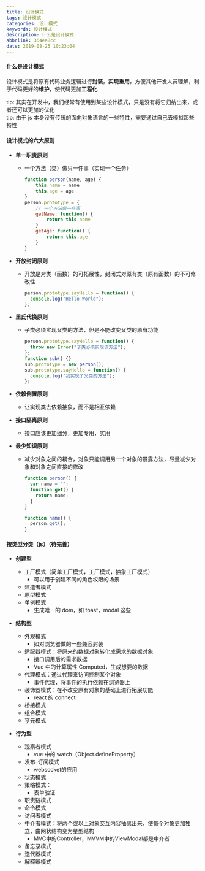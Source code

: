 ```yaml
---
title: 设计模式
tags: 设计模式
categories: 设计模式
keywords: 设计模式
description: 什么是设计模式
abbrlink: 364ea8cc
date: 2019-08-25 10:23:04
---
```


#### **什么是设计模式**

设计模式是将原有代码业务逻辑进行**封装**，**实现重用**，方便其他开发人员理解，利于代码更好的**维护**，使代码更加**工程化**

tip: 其实在开发中，我们经常有使用到某些设计模式，只是没有将它归纳出来，或者还可以更加的优化  
tip: 由于 js 本身没有传统的面向对象语言的一些特性，需要通过自己去模拟那些特性

#### **设计模式的六大原则**

- **单一职责原则**

  - 一个方法（类）做只一件事（实现一个任务）

    ```js
    function person(name, age) {
        this.name = name
        this.age = age
    }
    person.prototype = {
        // 一个方法做一件事
        getName: function() {
            return this.name
        }
        getAge: function() {
            return this.age
        }
    }
    ```

- **开放封闭原则**

  - 开放是对类（函数）的可拓展性，封闭式对原有类（原有函数）的不可修改性

    ```js
    person.prototype.sayHello = function() {
      console.log("Hello World");
    };
    ```

- **里氏代换原则**

  - 子类必须实现父类的方法，但是不能改变父类的原有功能

    ```js
    person.prototype.sayHello = function() {
      throw new Error("子类必须实现该方法");
    };
    function sub() {}
    sub.prototype = new person();
    sub.prototype.sayHello = function() {
      console.log("我实现了父类的方法");
    };
    ```

- **依赖倒置原则**

  - 让实现类去依赖抽象，而不是相互依赖

- **接口隔离原则**

  - 接口应该更加细分，更加专用，实用

- **最少知识原则**

  - 减少对象之间的耦合，对象只能调用另一个对象的暴露方法，尽量减少对象和对象之间直接的修改

    ```js
    function person() {
      var name = "";
      function get() {
        return name;
      }
    }

    function name() {
      person.get();
    }
    ```

#### **按类型分类（js）**（待完善）

- **创建型**

  - 工厂模式（简单工厂模式，工厂模式，抽象工厂模式）
    - 可以用于创建不同的角色权限的场景
  - 建造者模式
  - 原型模式
  - 单例模式
    - 生成唯一的 dom，如 toast，modal 这些

- **结构型**

  - 外观模式
    - 如对浏览器做的一些兼容封装
  - 适配器模式：将原来的数据对象转化成需求的数据对象
    - 接口调用后的需求数据
    - Vue 中的计算属性 Computed，生成想要的数据
  - 代理模式：通过代理来访问控制某个对象
    - 事件代理，将事件的执行依赖在浏览器上
  - 装饰器模式：在不改变原有对象的基础上进行拓展功能
    - react 的 connect
  - 桥接模式
  - 组合模式
  - 亨元模式

- **行为型**
  - 观察者模式
    - vue 中的 watch（Object.defineProperty）
  - 发布-订阅模式
    - websocket的应用
  - 状态模式
  - 策略模式：
    - 表单验证
  - 职责链模式
  - 命令模式
  - 访问者模式
  - 中介者模式：将两个或以上对象交互内容抽离出来，使每个对象更加独立，由网状结构变为星型结构
    - MVC中的Controller，MVVM中的ViewModal都是中介者
  - 备忘录模式
  - 迭代器模式
  - 解释器模式
